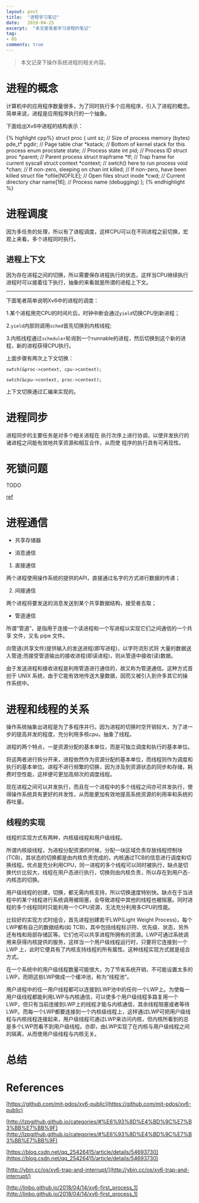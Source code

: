 ```yaml
---
layout: post
title:  "进程学习笔记"
date:   2019-04-25
excerpt:  "本文是笔者学习进程的笔记"
tag:
- OS
comments: true
---
```


> 本文记录下操作系统进程的相关内容。

# 进程的概念

计算机中的应用程序数量很多，为了同时执行多个应用程序，引入了进程的概念。简单来说，进程是应用程序执行的一个抽象。

下面给出Xv6中进程的结构表示：

{% highlight cpp%}
struct proc {
  uint sz;                     // Size of process memory (bytes)
  pde_t* pgdir;                // Page table
  char *kstack;                // Bottom of kernel stack for this process
  enum procstate state;        // Process state
  int pid;                     // Process ID
  struct proc *parent;         // Parent process
  struct trapframe *tf;        // Trap frame for current syscall
  struct context *context;     // swtch() here to run process
  void *chan;                  // If non-zero, sleeping on chan
  int killed;                  // If non-zero, have been killed
  struct file *ofile[NOFILE];  // Open files
  struct inode *cwd;           // Current directory
  char name[16];               // Process name (debugging)
};
{% endhighlight %}

# 进程调度

因为多任务的处理，所以有了进程调度，这样CPU可以在不同进程之前切换，宏观上来看，多个进程同时执行。

## 进程上下文

因为存在进程之间的切换，所以需要保存进程执行的状态，这样当CPU继续执行进程时可以接着往下执行，抽象的来看就是所谓的进程上下文。

---

下面笔者简单说明Xv6中的进程的调度：

1.某个进程用完CPU的时间片后，时钟中断会通过`yield`切换CPU到新进程；

2.`yield`内部则调用`sched`首先切换到内核线程;

3.内核线程通过`scheduler`轮询到一个runnable的进程，然后切换到这个新的进程，新的进程获得CPU执行。

上面步骤有两次上下文切换：

```
swtch(&proc->context, cpu->context);

swtch(&cpu->context, proc->context);
```

上下文切换通过汇编来实现的。

# 进程同步

进程同步的主要任务是对多个相关进程在 执行次序上进行协调，以使并发执行的诸进程之间能有效地共享资源和相互合作，从而使 程序的执行具有可再现性。

# 死锁问题

TODO

[ref](https://blog.csdn.net/rabbit_in_android/article/details/50530960)

# 进程通信

- 共享存储器

- 消息通信

1. 直接通信

两个进程使用操作系统的提供的API，直接通过名字的方式进行数据的传递；

2. 间接通信

两个进程将要发送的消息发送到某个共享数据结构，接受者去取；

- 管道通信

所谓“管道”，是指用于连接一个读进程和一个写进程以实现它们之间通信的一个共享 文件，又名 pipe 文件。

向管道(共享文件)提供输入的发送进程(即写进程)，以字符流形式将 大量的数据送入管道;而接受管道输出的接收进程(即读进程)，则从管道中接收(读)数据。 

由于发送进程和接收进程是利用管道进行通信的，故又称为管道通信。这种方式首创于 UNIX 系统，由于它能有效地传送大量数据，因而又被引入到许多其它的操作系统中。

# 进程和线程的关系

操作系统抽象出进程是为了多程序并行。因为进程的切换时空开销较大，为了进一步的提高并发的程度，充分利用多核cpu，抽象了线程。

进程的两个特点，一是资源分配的基本单位，而是可独立调度和执行的基本单位。

将这两者进行拆分开来，进程依然作为资源分配的基本单位，而线程则作为调度和执行的基本单位。进程不进行频繁的切换，因为涉及到资源状态的同步和存储，耗费时空性能，这样便可更加高频次的调度线程。

现在进程之间可以并发执行，而且在一个进程中的多个线程之间亦可并发执行，使得操作系统具有更好的并发性，从而能更加有效地提高系统资源的利用率和系统的吞吐量。

## 线程的实现

线程的实现方式有两种，内核级线程和用户级线程。

所谓内核级线程，为进程分配资源的时候，分配一块区域负责存放线程控制块(TCB)，其状态的切换都是由内核负责完成的，内核通过TCB的信息进行调度和切换线程。优点是充分利用CPU，同一进程的多个线程可以同时被执行，缺点是切换代价比较大，线程在用户态进行执行，切换则由内核负责，所以存在到用户态-内核态的切换。

用户级线程的创建，切换，都无需内核支持，所以切换速度特别快。缺点在于当进程中的某个线程进行系统调用被阻塞，会导致进程中其他的线程也被阻塞。同时进程的多个线程同时只能利用一个CPU资源，无法充分利用多CPU的性能。

比较好的实现方式时组合，首先进程创建若干LWP(Light Weight Process)，每个LWP都有自己的数据结构(如 TCB)，其中包括线程标识符、优先级、状态，另外还有栈和局部存储区等。它们也可以共享进程所拥有的资源。LWP可通过系统调用来获得内核提供的服务，这样当一个用户级线程运行时，只要将它连接到一个 LWP 上，此时它便具有了内核支持线程的所有属性。这种线程实现方式就是组合方式。

在一个系统中的用户级线程数量可能很大，为了节省系统开销，不可能设置太多的LWP，而把这些LWP做成一个缓冲池，称为“线程池”。

用户进程中的任一用户线程都可以连接到LWP池中的任何一个LWP上。为使每一用户级线程都能利用LWP与内核通信，可以使多个用户级线程多路复用一个LWP，但只有当前连接到LWP上的线程才能与内核通信，其余线程阻塞或者等待LWP。而每一个LWP都要连接到一个内核级线程上，这样通过LWP可把用户级线程与内核线程连接起来，用户级线程可通过LWP来访问内核，但内核所看到的总是多个LWP而看不到用户级线程。亦即，由LWP实现了在内核与用户级线程之间的隔离，从而使用户级线程与内核无关。

# 总结

# References

[https://github.com/mit-pdos/xv6-public](https://github.com/mit-pdos/xv6-public)

[http://lzpgithub.github.io/categories/#%E6%93%8D%E4%BD%9C%E7%B3%BB%E7%BB%9F](http://lzpgithub.github.io/categories/#%E6%93%8D%E4%BD%9C%E7%B3%BB%E7%BB%9F)

[https://blog.csdn.net/qq_25426415/article/details/54693730](https://blog.csdn.net/qq_25426415/article/details/54693730)

[http://ybin.cc/os/xv6-trap-and-interrupt/](http://ybin.cc/os/xv6-trap-and-interrupt/)

[http://linbo.github.io/2018/04/14/xv6-first_process_1](http://linbo.github.io/2018/04/14/xv6-first_process_1)
